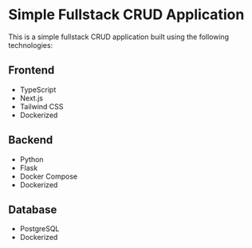 # Simple Fullstack CRUD Application

This is a simple fullstack CRUD application built using the following technologies:

## Frontend
- TypeScript
- Next.js
- Tailwind CSS
- Dockerized

## Backend
- Python
- Flask
- Docker Compose
- Dockerized

## Database
- PostgreSQL
- Dockerized
